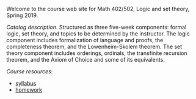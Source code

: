 Welcome to the course web site for Math 402/502, Logic and set theory, Spring 2019.

*Catalog description*. Structured as three five-week components: formal logic, set theory, and topics to be determined by the instructor. The logic component includes formalization of language and proofs, the completeness theorem, and the Lowenheim-Skolem theorem. The set theory component includes orderings, ordinals, the transfinite recursion theorem, and the Axiom of Choice and some of its equivalents.

*Course resources*:

* [syllabus](syllabus)
* [homework](homework)

